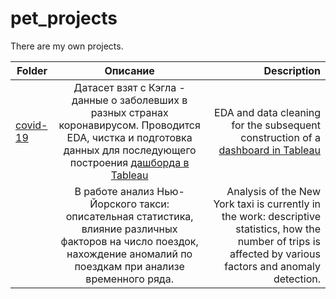 # pet_projects
There are my own projects. 

| Folder        | Описание    | Description         | 
| ------------- |:--------------------:| -------------------:|
| [covid-19](https://github.com/DimaD0nts0v/pet_projects/blob/main/covid_19_analysis.ipynb) | Датасет взят с Кэгла - данные о заболевших в разных странах коронавирусом. Проводится EDA, чистка и подготовка данных для последующего построения [дашборда в Tableau](https://public.tableau.com/app/profile/ddontsov/viz/Covd-19_16780536772330/Dashboard1) | EDA and data cleaning for the subsequent construction of a [dashboard in Tableau](https://public.tableau.com/app/profile/ddontsov/viz/Covd-19_16780536772330/Dashboard1) |
|  | В работе анализ Нью-Йорского такси: описательная статистика, влияние различных факторов на число поездок, нахождение аномалий по поездкам при анализе временного ряда. | Analysis of the New York taxi is currently in the work: descriptive statistics, how the number of trips is affected by various factors and anomaly detection. |
